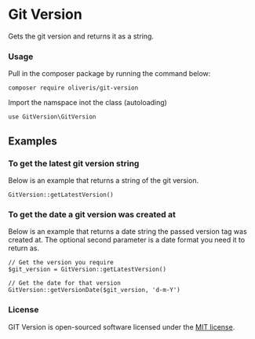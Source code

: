 # Git Version
Gets the git version and returns it as a string.

### Usage
<p>Pull in the composer package by running the command below:</p>

```
composer require oliveris/git-version
```

<p>Import the namspace inot the class (autoloading)</p>

```
use GitVersion\GitVersion
```

## Examples

### To get the latest git version string
<p>Below is an example that returns a string of the git version.</p>

```
GitVersion::getLatestVersion()
```

### To get the date a git version was created at
<p>Below is an example that returns a date string the passed version tag was created at. The optional second parameter is a date format you need it to return as.</p>

```
// Get the version you require
$git_version = GitVersion::getLatestVersion()

// Get the date for that version
GitVersion::getVersionDate($git_version, 'd-m-Y')
```

### License

GIT Version is open-sourced software licensed under the [MIT license](https://opensource.org/licenses/MIT).